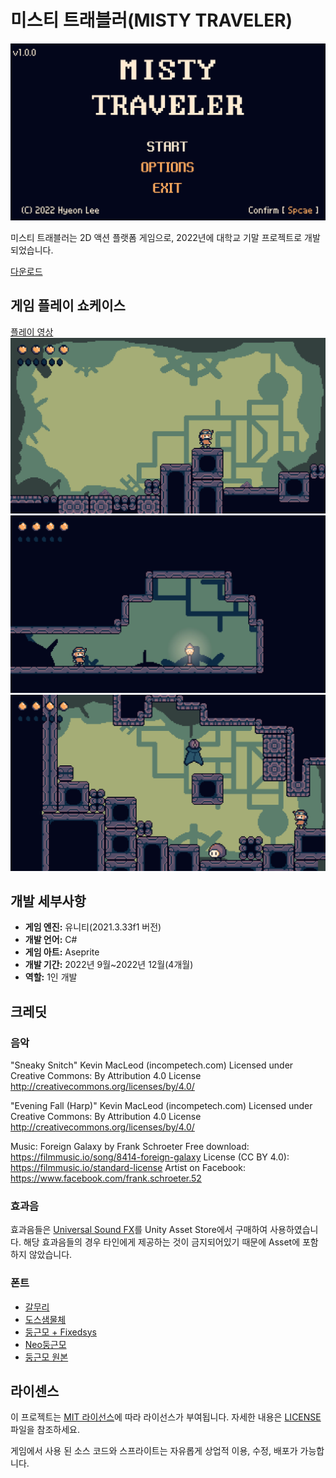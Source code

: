 # 미스티 트래블러(MISTY TRAVELER)

![Screenshot 1](./Screenshot/1.png)

미스티 트래블러는 2D 액션 플랫폼 게임으로, 2022년에 대학교 기말 프로젝트로 개발되었습니다.

[다운로드](https://github.com/hyeon-in/Misty-Traveler/releases/download/ver1.0.0/Misty.Traveler.ver1.0.0.zip)

## 게임 플레이 쇼케이스

[플레이 영상](https://youtu.be/-ikpT8n_9M8)
![Screenshot 2](./Screenshot/2.png)
![Screenshot 3](./Screenshot/3.png)
![Screenshot 4](./Screenshot/4.png)

## 개발 세부사항
- **게임 엔진:** 유니티(2021.3.33f1 버전)
- **개발 언어:** C#
- **게임 아트:** Aseprite
- **개발 기간:** 2022년 9월~2022년 12월(4개월)
- **역할:** 1인 개발


## 크레딧

### 음악

"Sneaky Snitch" Kevin MacLeod (incompetech.com)
Licensed under Creative Commons: By Attribution 4.0 License
http://creativecommons.org/licenses/by/4.0/

"Evening Fall (Harp)" Kevin MacLeod (incompetech.com)
Licensed under Creative Commons: By Attribution 4.0 License
http://creativecommons.org/licenses/by/4.0/

Music: Foreign Galaxy by Frank Schroeter
Free download: https://filmmusic.io/song/8414-foreign-galaxy
License (CC BY 4.0): https://filmmusic.io/standard-license
Artist on Facebook: https://www.facebook.com/frank.schroeter.52

### 효과음

효과음들은 [Universal Sound FX](https://imphenzia.com/universal-sound-fx)를 Unity Asset Store에서 구매하여 사용하였습니다. 해당 효과음들의 경우 타인에게 제공하는 것이 금지되어있기 때문에 Asset에 포함하지 않았습니다.

### 폰트
- [갈무리](https://galmuri.quiple.dev/)
- [도스샘물체](https://github.com/hurss/fonts)
- [둥근모 + Fixedsys](https://cactus.tistory.com/193)
- [Neo둥근모](https://neodgm.dalgona.dev/)
- [둥근모 원본](https://ith.kr/about/font.html)

## 라이센스
이 프로젝트는 [MIT 라이선스](LICENSE)에 따라 라이선스가 부여됩니다. 자세한 내용은 [LICENSE](LICENSE) 파일을 참조하세요.

게임에서 사용 된 소스 코드와 스프라이트는 자유롭게 상업적 이용, 수정, 배포가 가능합니다.
